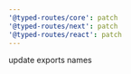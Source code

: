 ```yaml
---
'@typed-routes/core': patch
'@typed-routes/next': patch
'@typed-routes/react': patch
---
```


update exports names

